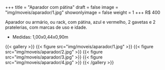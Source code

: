 +++
title = "Aparador com pátina"
draft = false
image = "img/moveis/aparador/1.jpg"
showonlyimage = false
weight = 1
+++
<span class="price">R$ 400</span>

<!--more-->

Aparador ou armário, ou rack, com pátina, azul e vermelho, 2 gavetas e 2 pratelerias, com marcas de uso e idade.

- Medidas: 1,00x0,44x0,90m

{{< gallery >}}
{{< figure src="img/moveis/aparador/1.jpg" >}}
{{< figure src="img/moveis/aparador/2.jpg" >}}
{{< figure src="img/moveis/aparador/3.jpg" >}}
{{< figure src="img/moveis/aparador/4.jpg" >}}
{{< /gallery >}}
